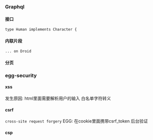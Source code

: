 ### Graphql

#### 接口
`type Human implements Character {`

#### 内联片段
`... on Droid`

#### 分页



### egg-security

#### xss
发生原因: html里面需要解析用户的输入
白名单字符转义

#### csrf
`cross-site request forgery`
EGG: 在cookie里面携带csrf_token  后台验证

#### csp
